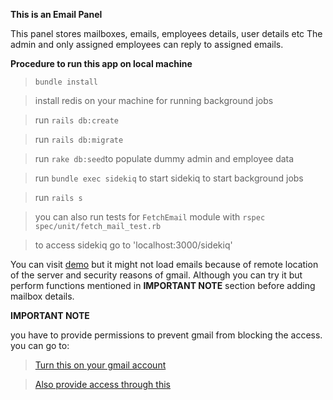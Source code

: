 **This is an Email Panel**

This panel stores mailboxes, emails, employees details, user details etc
The admin and only assigned employees can reply to assigned emails.

**Procedure to run this app on local machine**
> `bundle install`

> install redis on your machine for running background jobs

> run `rails db:create`

> run `rails db:migrate`

> run `rake db:seed`to populate dummy admin and employee data

> run `bundle exec sidekiq` to start sidekiq to start background jobs

> run `rails s`

> you can also run tests for `FetchEmail` module with `rspec spec/unit/fetch_mail_test.rb `

> to access sidekiq go to 'localhost:3000/sidekiq'

You can visit [demo](https://morning-reaches-23472.herokuapp.com) but it might not load emails
 because of remote location of the server and security reasons of gmail. Although you can try it but perform functions
 mentioned in **IMPORTANT NOTE** section before adding mailbox details. 

**IMPORTANT NOTE**

you have to provide permissions to prevent gmail from blocking the access.
you can go to: 

> [Turn this on your gmail account](https://myaccount.google.com/lesssecureapps)

> [Also provide access through this](https://accounts.google.com/DisplayUnlockCaptcha )
